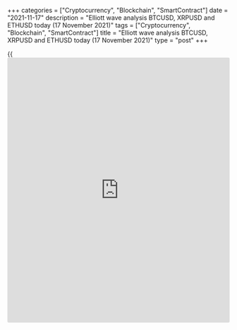 +++
categories = ["Cryptocurrency", "Blockchain", "SmartContract"]
date = "2021-11-17"
description = "Elliott wave analysis BTCUSD, XRPUSD and ETHUSD today (17 November 2021)"
tags = ["Cryptocurrency", "Blockchain", "SmartContract"]
title = "Elliott wave analysis BTCUSD, XRPUSD and ETHUSD today (17 November 2021)"
type = "post"
+++

{{<iframe id="large-banner" src="https://www.bounty.group/#slide=8.0" width="100%" height="600" scrolling="no" style="border: 0px solid rgb(216, 221, 230); border-radius: 3px;">}}

2021-11-17

2021-11-17

Short-term forecast for BTCUSD, XRPUSD and ETHUSD 17.11.2021Roman Onegin

I welcome my readers!

I have prepared a short-term cryptocurrency forecast based on Elliott
wave analysis of Bitcoin, Ripple, and Ethereum. I offer entry signals to
trade each cryptocurrency.

The Ripple price should soon start rising in the final leg of the global
triangle. Let us explore the market situation in more detail.

The article covers the following subjects:

##  **Elliott wave Bitcoin analysis**

The large impulse wave (A) has already finished. The Bitcoin price is
now declining in the new downward impulse of a smaller degree, namely in
its initial part. Two small sub-waves 1 and 2 may have completed, and
there is unfolding the beginning of the third wave. A small impulse [1]
must have finished, so the BTCUSD market should be rising in correction
[2] to a level of 64360.55.

### Trading plan for [BTCUSD][1] today:

Buy 59612.00, TP 64360.55

* * *

##  **Elliott wave Ripple analysis**

The XRPUSD market continues developing the linking wave (X) as a
horizontal contracting triangle A-B-C-D-E. Wave D is currently unfolding
as a simple zigzag [A]-[B]-[C]. The price should go down to a level of
1.045, which is the support. Next, the market will be rising in the
final wave E as outlined in the chart. One could enter sell trades in
the current situation.

### Trading plan for [XRPUSD][2] **** today:

Sell 1.081, TP 1.045

* * *

##  **Elliott wave Ethereum analysis**

The most recent section of the [daily](https://www.fintecher.org/2020/03/03/forex-trading-daily-strategy/) ETHUSD chart displays corrective
wave 4 completed as a zigzag [A]-[B]-[C]. Impulse wave [A] and
correction [B], composed of sub-waves (A)-(B)-(C), have completed. The
bearish impulse wave [C] has also finished. The Ethereum price should be
rising in sub-wave 5 to a level of 4673.00, marked by impulse sub-wave
[3], and higher.

### Trading plan for [ETHUSD][3] **** today:

Buy 4162.56, TP 4673.00

* * *

P.S. Did you like my article? Share it in social networks: it will be
the best “thank you" :)

Ask me questions and comment below. I’ll be glad to answer your
questions and give necessary explanations.

 **Useful links:**

  * I recommend trying to trade with a reliable broker [here][4]. The system allows you to trade by yourself or copy successful traders from all across the globe.
  * Use my promo-code BLOG for getting deposit bonus 50% on LiteForex platform. Just enter this code in the appropriate field while [depositing][5] your trading account.
  * Telegram chat for traders: <t.me/liteforexengchat>. We are sharing the signals and trading experience
  * Telegram channel with high-quality analytics, Forex reviews, training articles, and other useful things for traders <t.me/liteforex>

## Price chart of BTCUSD in real time mode

The content of this article reflects the author’s opinion and does not
necessarily reflect the official position of LiteForex. The material
published on this page is provided for informational purposes only and
should not be considered as the provision of investment advice for the
purposes of Directive 2004/39/EC.

Rate this article:

{{value}}

( {{count}} {{title}} )

   1. my.liteforex.com/trading/chart?symbol=BTCUSD
   2. my.liteforex.com/trading/chart?symbol=XRPUSD
   3. my.liteforex.com/trading/chart?symbol=ETHUSD
   4. my.liteforex.com/?category=analysts-opinions&slug=short-term-forecast-for-[BTC](https://www.playgroundfx.com/blog/who-is-the-creator-of-bitcoin/)usd-xrpusd-and-ethusd-17112021&openPopup=%2Fregistration%2Fpopup&utm_source=blog&utm_medium=article&utm_campaign=bonus
   5. my.liteforex.com/deposit/?category=analysts-opinions&slug=short-term-forecast-for-[BTC](https://www.playgroundfx.com/blog/who-is-the-creator-of-bitcoin/)usd-xrpusd-and-ethusd-17112021&promo_code=BLOG&utm_source=blog&utm_medium=article&utm_campaign=bonus